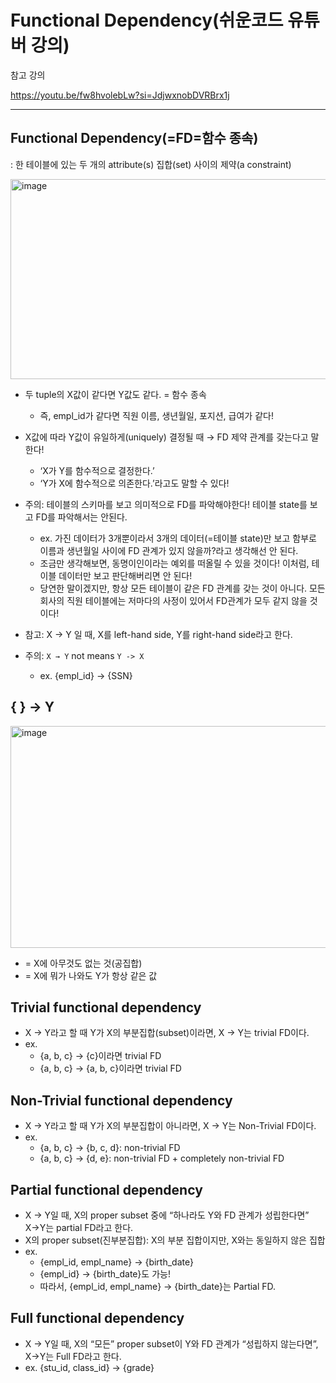 # Functional Dependency(쉬운코드 유튜버 강의)

참고 강의

https://youtu.be/fw8hvolebLw?si=JdjwxnobDVRBrx1j

---

## Functional Dependency(=FD=함수 종속)

: 한 테이블에 있는 두 개의 attribute(s) 집합(set) 사이의 제약(a constraint)

<img width="981" height="320" alt="image" src="https://github.com/user-attachments/assets/3de05e43-d957-449e-aaca-2eae578461b0" />

- 두 tuple의 X값이 같다면 Y값도 같다. = 함수 종속
    - 즉, empl_id가 같다면 직원 이름, 생년월일, 포지션, 급여가 같다!
- X값에 따라 Y값이 유일하게(uniquely) 결정될 때 → FD 제약 관계를 갖는다고 말한다!
    - ‘X가 Y를 함수적으로 결정한다.’
    - ‘Y가 X에 함수적으로 의존한다.’라고도 말할 수 있다!

- 주의: 테이블의 스키마를 보고 의미적으로 FD를 파악해야한다! 테이블 state를 보고 FD를 파악해서는 안된다.
    - ex. 가진 데이터가 3개뿐이라서 3개의 데이터(=테이블 state)만 보고 함부로 이름과 생년월일 사이에 FD 관계가 있지 않을까?라고 생각해선 안 된다.
    - 조금만 생각해보면, 동명이인이라는 예외를 떠올릴 수 있을 것이다! 이처럼, 테이블 데이터만 보고 판단해버리면 안 된다!
    - 당연한 말이겠지만, 항상 모든 테이블이 같은 FD 관계를 갖는 것이 아니다. 모든 회사의 직원 테이블에는 저마다의 사정이 있어서 FD관계가 모두 같지 않을 것이다!
- 참고: X → Y 일 때, X를 left-hand side, Y를 right-hand side라고 한다.
- 주의: `X → Y` not means `Y -> X`
    - ex. {empl_id} → {SSN}

## { } → Y

<img width="1002" height="355" alt="image" src="https://github.com/user-attachments/assets/c0bea797-7250-4a05-b1b5-5e7845e9c351" />

- = X에 아무것도 없는 것(공집합)
- = X에 뭐가 나와도 Y가 항상 같은 값

## Trivial functional dependency

- X → Y라고 할 때 Y가 X의 부분집합(subset)이라면, X → Y는 trivial FD이다.
- ex.
    - {a, b, c} → {c}이라면 trivial FD
    - {a, b, c} → {a, b, c}이라면 trivial FD

## Non-Trivial functional dependency

- X → Y라고 할 때 Y가 X의 부분집합이 아니라면, X → Y는 Non-Trivial FD이다.
- ex.
    - {a, b, c} → {b, c, d}: non-trivial FD
    - {a, b, c} → {d, e}: non-trivial FD + completely non-trivial FD

## Partial functional dependency

- X → Y일 때, X의 proper subset 중에 “하나라도 Y와 FD 관계가 성립한다면” X→Y는 partial FD라고 한다.
- X의 proper subset(진부분집합): X의 부분 집합이지만, X와는 동일하지 않은 집합
- ex.
    - {empl_id, empl_name} → {birth_date}
    - {empl_id} → {birth_date}도 가능!
    - 따라서, {empl_id, empl_name} → {birth_date}는 Partial FD.

## Full functional dependency

- X → Y일 때, X의 “모든” proper subset이 Y와 FD 관계가 “성립하지 않는다면”, X→Y는 Full FD라고 한다.
- ex. {stu_id, class_id} → {grade}





